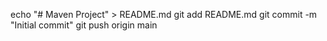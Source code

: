 echo "# Maven Project" > README.md
git add README.md
git commit -m "Initial commit"
git push origin main
